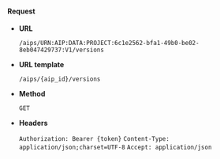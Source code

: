#### Request

* **URL**

  `/aips/URN:AIP:DATA:PROJECT:6c1e2562-bfa1-49b0-be02-8eb047429737:V1/versions`

* **URL template**

  `/aips/{aip_id}/versions`

* **Method**

  `GET`

* **Headers**

  `Authorization: Bearer {token}`
  `Content-Type: application/json;charset=UTF-8`
  `Accept: application/json`

